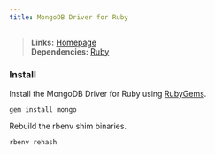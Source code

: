 ```yaml
---
title: MongoDB Driver for Ruby
---
```



> **Links:** [Homepage](http://rubygems.org/gems/mongo)  
> **Dependencies:** [Ruby](ruby.html)


### Install

Install the MongoDB Driver for Ruby using [RubyGems](http://rubygems.org/).

	gem install mongo

Rebuild the rbenv shim binaries.

	rbenv rehash
